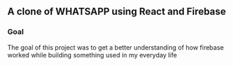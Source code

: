 ## A clone of WHATSAPP using React and Firebase

### Goal
The goal of this project was to get a better understanding of how firebase worked while building something used in my everyday life
